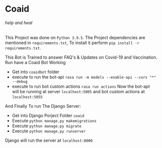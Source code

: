 # Coaid
###### help and heal

This Project was done on `Python 3.9.5`.
The Project dependencies are mentioned in `requirements.txt`, To install it perform `pip install -r requirements.txt`.

This Bot is Trained to answer FAQ's & Updates on Covid-19 and Vaccination.
Run have a Coaid Bot Working 
* Get into `coaidbot` folder
* execute to run the bot-api `rasa run -m models --enable-api --cors "*" --debug`
* execute to run bot custom actions `rasa run actions`
Now the bot-apt will be running at server `localhost:5005` and bot custom actions at `localhost:5055`

And Finally To run The Django Server:
* Get into Django Porject Folder `coaid`
* Execute `python manage.py makemigrations`
* Execute `python manage.py migrate`
* Execute `python manage.py runserver`

Django will run the server at `localhost:8000`